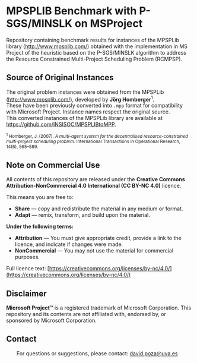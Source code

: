 # MPSPLIB Benchmark with P-SGS/MINSLK on MSProject
Repository containing benchmark results for instances of the MPSPLib library (http://www.mpsplib.com/) obtained with the implementation in MS Project of the heuristic based on the P-SGS/MINSLK algorithm to address the Resource Constrained Multi-Project Scheduling Problem (RCMPSP).  

## Source of Original Instances
The original problem instances were obtained from the MPSPLib (http://www.mpsplib.com/), developed by **Jörg Homberger**<sup>1</sup>.  
These have been previously converted into `.mpp` format for compatibility with Microsoft Project. Instance names respect the original source.   
This converted instances of the MPSPLib library are available at https://github.com/INSISOC/MPSPLIBtoMPP.

<sub> <sup>1</sup> Homberger, J. (2007). *A multi-agent system for the decentralised resource-constrained multi-project scheduling problem*. International Transactions in Operational Research, 14(6), 565–589.</sup>

## Note on Commercial Use
All contents of this repository are released under the **Creative Commons Attribution-NonCommercial 4.0 International (CC BY-NC 4.0)** licence.

This means you are free to:

- **Share** — copy and redistribute the material in any medium or format.
- **Adapt** — remix, transform, and build upon the material.

**Under the following terms:**

- **Attribution** — You must give appropriate credit, provide a link to the licence, and indicate if changes were made.
- **NonCommercial** — You may not use the material for commercial purposes.

Full licence text: [https://creativecommons.org/licenses/by-nc/4.0/](https://creativecommons.org/licenses/by-nc/4.0/)

## Disclaimer

**Microsoft Project™** is a registered trademark of Microsoft Corporation. This repository and its contents are not affiliated with, endorsed by, or sponsored by Microsoft Corporation.

## Contact
    For questions or suggestions, please contact: david.poza@uva.es
